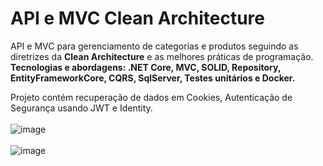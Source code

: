 # API e MVC Clean Architecture

API e MVC para gerenciamento de categorias e produtos seguindo as diretrizes da **Clean Architecture** e as melhores práticas de programação.<br>
**Tecnologias e abordagens: .NET Core, MVC, SOLID, Repository, EntityFrameworkCore, CQRS, SqlServer, Testes unitários e Docker.**

Projeto contém recuperação de dados em Cookies, Autenticação de Segurança usando JWT e Identity.
<br>
<br>
![image](https://user-images.githubusercontent.com/93688391/226084102-79e29e68-768a-4f1e-904a-a98814baf2f7.png)
<br>
<br>
![image](https://user-images.githubusercontent.com/93688391/226084250-5bf674a5-2f42-4f15-952a-a26ae587eba8.png)
